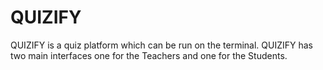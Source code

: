 # QUIZIFY
QUIZIFY is a quiz platform which can be run on the terminal. QUIZIFY has two main interfaces one for the Teachers and one for the Students.
